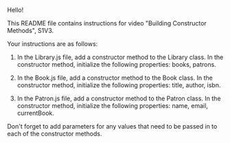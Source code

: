 Hello!

This README file contains instructions for video "Building Constructor Methods", S1V3.

Your instructions are as follows:

1) In the Library.js file, add a constructor method to the Library class. In the constructor method, initialize the following properties: books, patrons.

2) In the Book.js file, add a constructor method to the Book class. In the constructor method, initialize the following properties: title, author, isbn.

3) In the Patron.js file, add a constructor method to the Patron class. In the constructor method, initialize the following properties: name, email, currentBook.

Don't forget to add parameters for any values that need to be passed in to each of the constructor methods.